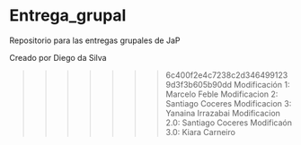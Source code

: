 # Entrega_grupal
Repositorio para las entregas grupales de JaP

Creado por Diego da Silva
> >>>>>> 6c400f2e4c7238c2d3464991239d3f3b605b90dd
Modificación 1: Marcelo Feble
Modificacion 2: Santiago Coceres
Modificacion 3: Yanaina Irrazabai
Modificacion 2.0: Santiago Coceres
 Modificaón 3.0: Kiara Carneiro 
